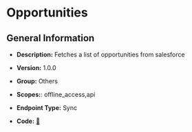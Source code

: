# Opportunities

## General Information

- **Description:** Fetches a list of opportunities from salesforce

- **Version:** 1.0.0
- **Group:** Others
- **Scopes:**: offline_access,api
- **Endpoint Type:** Sync
- **Code:** [🔗](https://github.com/NangoHQ/integration-templates/tree/main/integrations/salesforce-sandbox/syncs/opportunities.ts)
